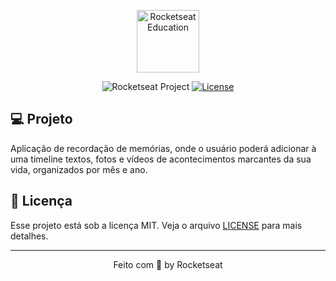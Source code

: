 <p align="center">
  <img alt="Rocketseat Education" src="https://avatars.githubusercontent.com/u/69590972?s=200&v=4" width="100px" />
</p>

<p align="center">
  <img src="https://img.shields.io/static/v1?label=Rocketseat&message=Education&color=8257e5&labelColor=202024" alt="Rocketseat Project" />
  <a href="LICENSE"><img  src="https://img.shields.io/static/v1?label=License&message=MIT&color=8257e5&labelColor=202024" alt="License"></a>
</p>

## 💻 Projeto

Aplicação de recordação de memórias, onde o usuário poderá adicionar à uma timeline textos, fotos e vídeos de acontecimentos marcantes da sua vida, organizados por mês e ano.

## 📝 Licença

Esse projeto está sob a licença MIT. Veja o arquivo [LICENSE](LICENSE) para mais detalhes.

---

<p align="center">
  Feito com 💜 by Rocketseat
</p>

<!--START_SECTION:footer-->